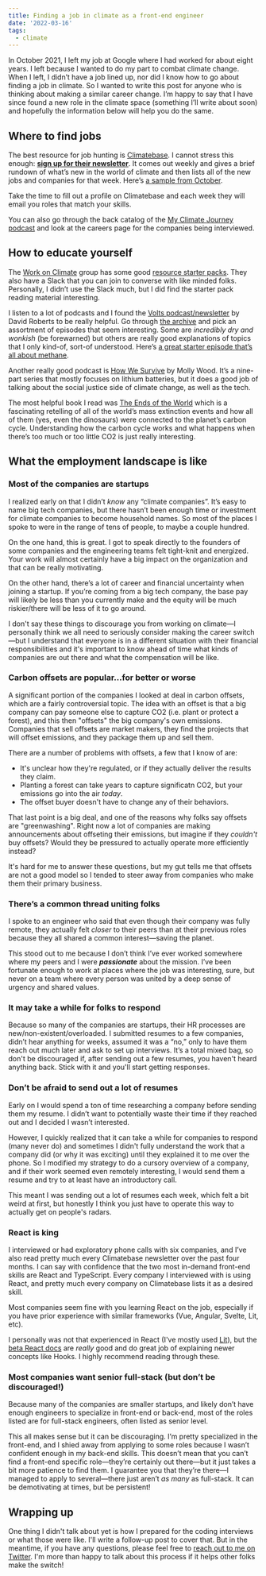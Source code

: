 ```yaml
---
title: Finding a job in climate as a front-end engineer
date: '2022-03-16'
tags:
  - climate
---
```


In October 2021, I left my job at Google where I had worked for about eight years. I left because I wanted to do my part to combat climate change. When I left, I didn’t have a job lined up, nor did I know how to go about finding a job in climate. So I wanted to write this post for anyone who is thinking about making a similar career change. I’m happy to say that I have since found a new role in the climate space (something I’ll write about soon) and hopefully the information below will help you do the same.

## Where to find jobs

The best resource for job hunting is [Climatebase](https://climatebase.org/). I cannot stress this enough: [**sign up for their newsletter**](https://landing.mailerlite.com/webforms/landing/r7s1y1). It comes out weekly and gives a brief rundown of what’s new in the world of climate and then lists all of the new jobs and companies for that week. Here’s [a sample from October](https://preview.mailerlite.com/k6w5m4).

Take the time to fill out a profile on Climatebase and each week they will email you roles that match your skills.

You can also go through the back catalog of the [My Climate Journey podcast](https://www.mcjcollective.com/media/podcast) and look at the careers page for the companies being interviewed.

## How to educate yourself

The [Work on Climate](http://workonclimate.org/) group has some good [resource starter packs](http://workonclimate.org/resources/). They also have a Slack that you can join to converse with like minded folks. Personally, I didn’t use the Slack much, but I did find the starter pack reading material interesting.

I listen to a lot of podcasts and I found the [Volts podcast/newsletter](https://www.volts.wtf/) by David Roberts to be really helpful. Go through [the archive](https://www.volts.wtf/archive?sort=new) and pick an assortment of episodes that seem interesting. Some are _incredibly dry and wonkish_ (be forewarned) but others are really good explanations of topics that I only kind-of, sort-of understood. Here’s [a great starter episode that’s all about methane](https://www.volts.wtf/p/volts-podcast-all-about-methane-with?s=r).

Another really good podcast is [How We Survive](https://podcasts.apple.com/us/podcast/how-we-survive/id1586892518) by Molly Wood. It’s a nine-part series that mostly focuses on lithium batteries, but it does a good job of talking about the social justice side of climate change, as well as the tech.

The most helpful book I read was [The Ends of the World](https://www.goodreads.com/book/show/32075449-the-ends-of-the-world) which is a fascinating retelling of all of the world’s mass extinction events and how all of them (yes, even the dinosaurs) were connected to the planet’s carbon cycle. Understanding how the carbon cycle works and what happens when there’s too much or too little CO2 is just really interesting.

## What the employment landscape is like

### Most of the companies are startups

I realized early on that I didn’t _know_ any “climate companies”. It’s easy to name big tech companies, but there hasn’t been enough time or investment for climate companies to become household names. So most of the places I spoke to were in the range of tens of people, to maybe a couple hundred.

On the one hand, this is great. I got to speak directly to the founders of some companies and the engineering teams felt tight-knit and energized. Your work will almost certainly have a big impact on the organization and that can be really motivating.

On the other hand, there’s a lot of career and financial uncertainty when joining a startup. If you’re coming from a big tech company, the base pay will likely be less than you currently make and the equity will be much riskier/there will be less of it to go around.

I don't say these things to discourage you from working on climate—I personally think we all need to seriously consider making the career switch—but I understand that everyone is in a different situation with their financial responsibilities and it's important to know ahead of time what kinds of companies are out there and what the compensation will be like.

### Carbon offsets are popular...for better or worse

A significant portion of the companies I looked at deal in carbon offsets, which are a fairly controversial topic. The idea with an offset is that a big company can pay someone else to capture CO2 (i.e. plant or protect a forest), and this then "offsets" the big company's own emissions. Companies that sell offsets are market makers, they find the projects that will offset emissions, and they package them up and sell them.

There are a number of problems with offsets, a few that I know of are:

- It's unclear how they're regulated, or if they actually deliver the results they claim.
- Planting a forest can take years to capture significatn CO2, but your emissions go into the air _today_.
- The offset buyer doesn't have to change any of their behaviors.

That last point is a big deal, and one of the reasons why folks say offsets are "greenwashing". Right now a lot of companies are making announcements about offseting their emissions, but imagine if they _couldn't_ buy offsets? Would they be pressured to actually operate more efficiently instead?

It's hard for me to answer these questions, but my gut tells me that offsets are not a good model so I tended to steer away from companies who make them their primary business.

### There’s a common thread uniting folks

I spoke to an engineer who said that even though their company was fully remote, they actually felt _closer_ to their peers than at their previous roles because they all shared a common interest—saving the planet.

This stood out to me because I don’t think I’ve ever worked somewhere where my peers and I were **_passionate_** about the mission. I’ve been fortunate enough to work at places where the job was interesting, sure, but never on a team where every person was united by a deep sense of urgency and shared values.

### It may take a while for folks to respond

Because so many of the companies are startups, their HR processes are new/non-existent/overloaded. I submitted resumes to a few companies, didn’t hear anything for weeks, assumed it was a “no,” only to have them reach out much later and ask to set up interviews. It’s a total mixed bag, so don't be discouraged if, after sending out a few resumes, you haven't heard anything back. Stick with it and you'll start getting responses.

### Don’t be afraid to send out a lot of resumes

Early on I would spend a ton of time researching a company before sending them my resume. I didn’t want to potentially waste their time if they reached out and I decided I wasn’t interested.

However, I quickly realized that it can take a while for companies to respond (many never do) and sometimes I didn't fully understand the work that a company did (or why it was exciting) until they explained it to me over the phone. So I modified my strategy to do a cursory overview of a company, and if their work seemed even remotely interesting, I would send them a resume and try to at least have an introductory call.

This meant I was sending out a lot of resumes each week, which felt a bit weird at first, but honestly I think you just have to operate this way to actually get on people's radars.

### React is king

I interviewed or had exploratory phone calls with six companies, and I’ve also read pretty much every Climatebase newsletter over the past four months. I can say with confidence that the two most in-demand front-end skills are React and TypeScript. Every company I interviewed with is using React, and pretty much every company on Climatebase lists it as a desired skill.

Most companies seem fine with you learning React on the job, especially if you have prior experience with similar frameworks (Vue, Angular, Svelte, Lit, etc).

I personally was not that experienced in React (I've mostly used [Lit](https://lit.dev/)), but the [beta React docs](https://beta.reactjs.org/) are _really_ good and do great job of explaining newer concepts like Hooks. I highly recommend reading through these.

### Most companies want senior full-stack (but don’t be discouraged!)

Because many of the companies are smaller startups, and likely don’t have enough engineers to specialize in front-end or back-end, most of the roles listed are for full-stack engineers, often listed as senior level.

This all makes sense but it can be discouraging. I’m pretty specialized in the front-end, and I shied away from applying to some roles because I wasn’t confident enough in my back-end skills. This doesn’t mean that you can’t find a front-end specific role—they’re certainly out there—but it just takes a bit more patience to find them. I guarantee you that they’re there—I managed to apply to several—there just aren’t _as many_ as full-stack. It can be demotivating at times, but be persistent!

## Wrapping up

One thing I didn't talk about yet is how I prepared for the coding interviews or what those were like. I'll write a follow-up post to cover that. But in the meantime, if you have any questions, please feel free to [reach out to me on Twitter](https://twitter.com/rob_dodson). I'm more than happy to talk about this process if it helps other folks make the switch!

